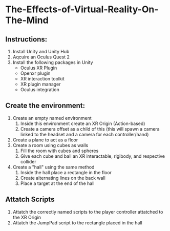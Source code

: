 # The-Effects-of-Virtual-Reality-On-The-Mind

## Instructions: ##

1. Install Unity and Unity Hub
2. Aqcuire an Oculus Quest 2
3. Install the following packages in Unity
    * Oculus XR Plugin
    * Openxr plugin
    * XR interaction toolkit
    * XR plugin manager
    * Oculus integration

## Create the environment: ##

1. Create an empty named environment
    1. Inside this environment create an XR Origin (Action-based)
    2. Create a camera offset as a child of this (this will spawn a camera linked to the headset and a camera for each controller/hand)
2. Create a plane to act as a floor
3. Create a room using cubes as walls
    1. Fill the room with cubes and spheres
    2. Give each cube and ball an XR interactable, rigibody, and respective collider
4. Create a "hall" using the same method
    1. Inside the hall place a rectangle in the floor
    2. Create alternating lines on the back wall
    3. Place a target at the end of the hall
    
## Attatch Scripts ##

1. Attatch the correctly named scripts to the player controller attatched to the XR Origin
2. Attatch the JumpPad script to the rectangle placed in the hall
